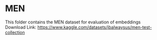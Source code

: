 # MEN

This folder contains the MEN dataset for evaluation of embeddings
Download Link: https://www.kaggle.com/datasets/jbalwaysus/men-test-collection